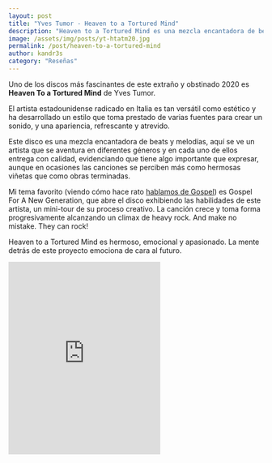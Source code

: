 ```yaml
---
layout: post
title: "Yves Tumor - Heaven to a Tortured Mind"
description: "Heaven to a Tortured Mind es una mezcla encantadora de beats y melodías de un artista que se aventura en diferentes géneros y en cada uno de ellos entrega con calidad"
image: /assets/img/posts/yt-htatm20.jpg
permalink: /post/heaven-to-a-tortured-mind
author: kandr3s
category: "Reseñas"
---
```


Uno de los discos más fascinantes de este extraño y obstinado 2020 es **Heaven To a Tortured Mind** de Yves Tumor.

El artista estadounidense radicado en Italia es tan versátil como estético y ha desarrollado un estilo que toma prestado de varias fuentes para crear un sonido, y una apariencia, refrescante y atrevido.

Este disco es una mezcla encantadora de beats y melodías, aquí se ve un artista que se aventura en diferentes géneros y en cada uno de ellos entrega con calidad, evidenciando que tiene algo importante que expresar, aunque en ocasiones las canciones se perciben más como hermosas viñetas que como obras terminadas.

Mi tema favorito (viendo cómo hace rato [hablamos de Gospel](https://tintaenlascintas.co/post/gospel)) es Gospel For A New Generation, que abre el disco exhibiendo las habilidades de este artista, un mini-tour de su proceso creativo. La canción crece y toma forma progresivamente alcanzando un climax de heavy rock. And make no mistake. They can rock!

Heaven to a Tortured Mind es hermoso, emocional y apasionado. La mente detrás de este proyecto emociona de cara al futuro.

<iframe class="embedded" src="https://open.spotify.com/embed?uri=spotify%3Atrack%3A46LX0sSwIU4GFLcj23ZfMA" width="300" height="380" frameborder="0" allowtransparency="true" allow="encrypted-media"></iframe>